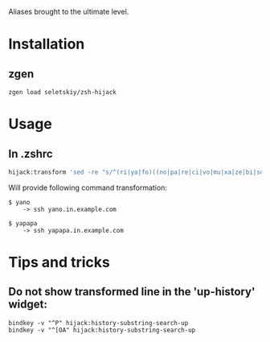 Aliases brought to the ultimate level.

# Installation

## zgen

```
zgen load seletskiy/zsh-hijack
```

# Usage

## In .zshrc

```zsh
hijack:transform 'sed -re "s/^(ri|ya|fo)((no|pa|re|ci|vo|mu|xa|ze|bi|so)+)(\s|$)/ssh \1\2.in.example.com/"'
```

Will provide following command transformation:

```
$ yano
    -> ssh yano.in.example.com

$ yapapa
    -> ssh yapapa.in.example.com
```

# Tips and tricks

## Do not show transformed line in the 'up-history' widget:

```zshrc
bindkey -v "^P" hijack:history-substring-search-up
bindkey -v "^[OA" hijack:history-substring-search-up
```
